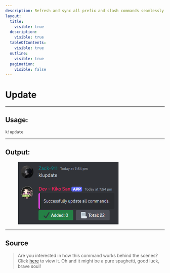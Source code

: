 ```yaml
---
description: Refresh and sync all prefix and slash commands seamlessly. Keep your bot up-to-date in a flash!
layout:
  title:
    visible: true
  description:
    visible: true
  tableOfContents:
    visible: true
  outline:
    visible: true
  pagination:
    visible: false
---
```


# Update

***

## Usage:

```
k!update
```

***

## Output:

<div align="left"><figure><img src="../../.gitbook/assets/Update.png" alt=""><figcaption></figcaption></figure></div>

***

## Source

> Are you interested in how this command works behind the scenes? Click [here](https://github.com/Kiko-Labs/Kiko-San/blob/stable/src/Prefix%20Commands/Developer/update.js) to view it. Oh and it might be a pure spaghetti, good luck, brave soul!
